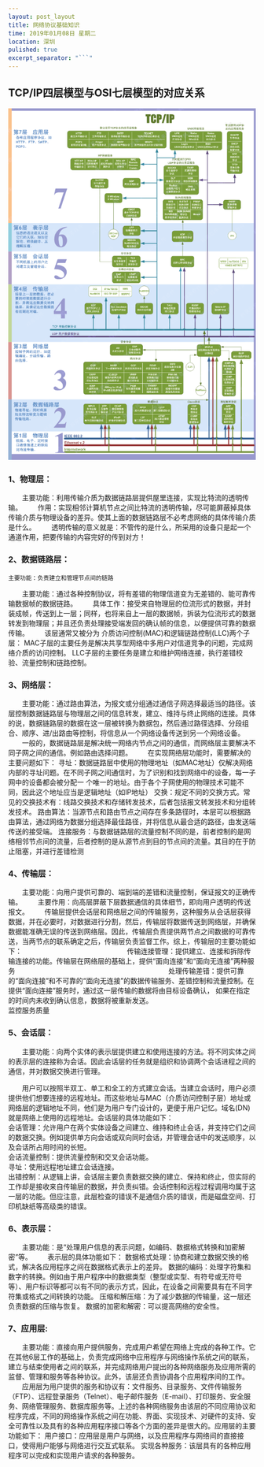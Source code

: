 ```yaml
---
layout: post_layout
title: 网络协议基础知识
time: 2019年01月08日 星期二
location: 深圳
pulished: true
excerpt_separator: "```"
---
```


## TCP/IP四层模型与OSI七层模型的对应关系

![demo](/assets/demo/TCP.png)

### 1、物理层：

　　主要功能：利用传输介质为数据链路层提供屋里连接，实现比特流的透明传输。
　　作用：实现相邻计算机节点之间比特流的透明传输，尽可能屏蔽掉具体传输介质与物理设备的差异。使其上面的数据链路层不必考虑网络的具体传输介质是什么。
　　透明传输的意义就是：不管传的是什么，所采用的设备只是起一个通道作用，把要传输的内容完好的传到对方！

 

### 2、数据链路层：

    主要功能：负责建立和管理节点间的链路
　　主要功能：通过各种控制协议，将有差错的物理信道变为无差错的、能可靠传输数据帧的数据链路。
　　具体工作：接受来自物理层的位流形式的数据，并封装成帧，传送到上一层；同样，也将来自上一层的数据帧，拆装为位流形式的数据转发到物理层；并且还负责处理接受端发回的确认帧的信息，以便提供可靠的数据传输。
　　该层通常又被分为 介质访问控制(MAC)和逻辑链路控制(LLC)两个子层：
    MAC子层的主要任务是解决共享型网络中多用户对信道竞争的问题，完成网络介质的访问控制。
    LLC子层的主要任务是建立和维护网络连接，执行差错校验、流量控制和链路控制。

 

### 3、网络层：

　　主要功能：通过路由算法，为报文或分组通过通信子网选择最适当的路径。该层控制数据链路层与物理层之间的信息转发，建立、维持与终止网络的连接。具体的说，数据链路层的数据在这一层被转换为数据包，然后通过路径选择、分段组合、顺序、进/出路由等控制，将信息从一个网络设备传送到另一个网络设备。
　　一般的，数据链路层是解决统一网络内节点之间的通信，而网络层主要解决不同子网之间的通信。例如路由选择问题。
　　在实现网络层功能时，需要解决的主要问题如下：
    寻址：数据链路层中使用的物理地址（如MAC地址）仅解决网络内部的寻址问题。在不同子网之间通信时，为了识别和找到网络中的设备，每一子网中的设备都会被分配一 个唯一的地址。由于各个子网使用的物理技术可能不同，因此这个地址应当是逻辑地址（如IP地址）
    交换：规定不同的交换方式。常见的交换技术有：线路交换技术和存储转发技术，后者包括报文转发技术和分组转发技术。
    路由算法：当源节点和路由节点之间存在多条路径时，本层可以根据路由算法，通过网络为数据分组选择最佳路径，并将信息从最合适的路径，由发送端传送的接受端。
    连接服务：与数据链路层的流量控制不同的是，前者控制的是网络相邻节点间的流量，后者控制的是从源节点到目的节点间的流量。其目的在于防止阻塞，并进行差错检测

 

### 4、传输层：

　　主要功能：向用户提供可靠的、端到端的差错和流量控制，保证报文的正确传输。
　　主要作用：向高层屏蔽下层数据通信的具体细节，即向用户透明的传送报文。
　　传输层提供会话层和网络层之间的传输服务，这种服务从会话层获得数据，并在必要时，对数据进行分割，然后，传输层将数据传送到网络层，并确保数据能准确无误的传送到网络层。因此，传输层负责提供两节点之间数据的可靠传送，当两节点的联系确定之后，传输层负责监督工作。综上，传输层的主要功能如下：　　　　　　　　　　　　　　　         传输连接管理：提供建立、连接和拆除传输连接的功能。传输层在网络层的基础上，提供“面向连接”和“面向无连接”两种服务　　　　　　　　　　　　　　　　　　　　　　       处理传输差错：提供可靠的“面向连接”和不可靠的“面向无连接”的数据传输服务、差错控制和流量控制。在提供“面向连接”服务时，通过这一层传输的数据将由目标设备确认，  如果在指定的时间内未收到确认信息，数据将被重新发送。　　　　　　　　　　　　　　　　　　　　　　　　　　　　　　　　　　　　　　　　　　　　　　　　　　　　         监控服务质量

 

### 5、会话层：
    
　　主要功能：向两个实体的表示层提供建立和使用连接的方法。将不同实体之间的表示层的连接称为会话。因此会话层的任务就是组织和协调两个会话进程之间的通信，并对数据交换进行管理。

　　用户可以按照半双工、单工和全工的方式建立会话。当建立会话时，用户必须提供他们想要连接的远程地址。而这些地址与MAC（介质访问控制子层）地址或网络层的逻辑地址不同，他们是为用户专门设计的，更便于用户记忆。域名(DN)就是网络上使用的远程地址。会话层的具体功能如下：　　　　　　　　　　　　　　　　　　　　　　　　　　　　      会话管理：允许用户在两个实体设备之间建立、维持和终止会话，并支持它们之间的数据交换。例如提供单方向会话或双向同时会话，并管理会话中的发送顺序，以及会话所占用时间的长短。　　　　　　　　　　　　　　　　　　　　　　　　　　　　　　　　　　　　　　　　　　　　　　　　　　　　　　　　　　　　　　　　　　　　　　　　      会话流量控制：提供流量控制和交叉会话功能。　　　　　　　　　　　　　　　　　　　　　　　　　　　　　　　　　　　　　　　　　　　　　　　　　　　　　　　　      寻址：使用远程地址建立会话连接。　　　　　　　　　　　　　　　　　　　　　　　　　　　　　　　　　　　　　　　　　　　　　　　　　　　　　　　　　　　　　      出错控制：从逻辑上讲，会话层主要负责数据交换的建立、保持和终止，但实际的工作却是接收来自传输层的数据，并负责纠错。会话控制和远程过程调用均属于这一层的功能。但应注意，此层检查的错误不是通信介质的错误，而是磁盘空间、打印机缺纸等高级类的错误。

 

### 6、表示层：

　　主要功能：是“处理用户信息的表示问题，如编码、数据格式转换和加密解密”等。
　　表示层的具体功能如下：
    数据格式处理：协商和建立数据交换的格式，解决各应用程序之间在数据格式表示上的差异。
    数据的编码：处理字符集和数字的转换。例如由于用户程序中的数据类型（整型或实型、有符号或无符号等）、用户标识等都可以有不同的表示方式，因此，在设备之间需要具有在不同字符集或格式之间转换的功能。
    压缩和解压缩：为了减少数据的传输量，这一层还负责数据的压缩与恢复。
    数据的加密和解密：可以提高网络的安全性。

 

### 7、应用层:

　　主要功能：直接向用户提供服务，完成用户希望在网络上完成的各种工作。它在其他6层工作的基础上，负责完成网络中应用程序与网络操作系统之间的联系，建立与结束使用者之间的联系，并完成网络用户提出的各种网络服务及应用所需的监督、管理和服务等各种协议。此外，该层还负责协调各个应用程序间的工作。
　　应用层为用户提供的服务和协议有：文件服务、目录服务、文件传输服务（FTP）、远程登录服务（Telnet）、电子邮件服务（E-mail）、打印服务、安全服务、网络管理服务、数据库服务等。上述的各种网络服务由该层的不同应用协议和程序完成，不同的网络操作系统之间在功能、界面、实现技术、对硬件的支持、安全可靠性以及具有的各种应用程序接口等各个方面的差异是很大的。应用层的主要功能如下：
    用户接口：应用层是用户与网络，以及应用程序与网络间的直接接口，使得用户能够与网络进行交互式联系。
    实现各种服务：该层具有的各种应用程序可以完成和实现用户请求的各种服务。


